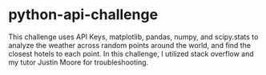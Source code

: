# python-api-challenge

This challenge uses API Keys, matplotlib, pandas, numpy, and scipy.stats to analyze the weather across random points around the world, and find the closest hotels to each point. 
In this challenge, I utilized stack overflow and my tutor Justin Moore for troubleshooting. 
